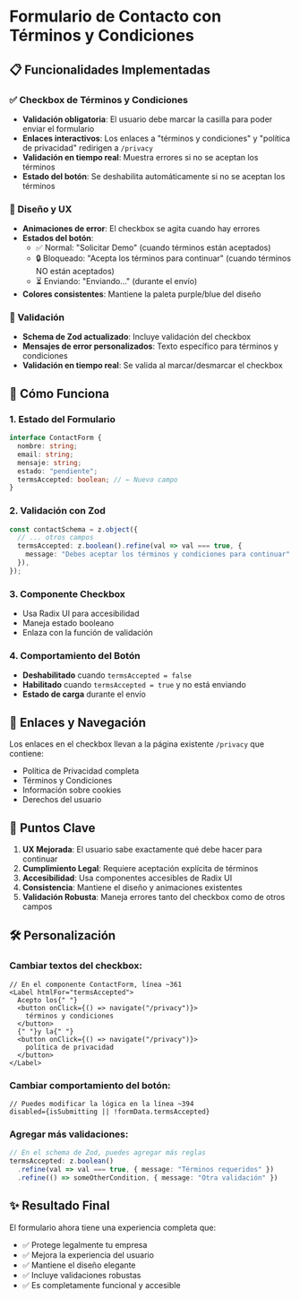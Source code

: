 # Formulario de Contacto con Términos y Condiciones

## 📋 Funcionalidades Implementadas

### ✅ Checkbox de Términos y Condiciones
- **Validación obligatoria**: El usuario debe marcar la casilla para poder enviar el formulario
- **Enlaces interactivos**: Los enlaces a "términos y condiciones" y "política de privacidad" redirigen a `/privacy`
- **Validación en tiempo real**: Muestra errores si no se aceptan los términos
- **Estado del botón**: Se deshabilita automáticamente si no se aceptan los términos

### 🎨 Diseño y UX
- **Animaciones de error**: El checkbox se agita cuando hay errores
- **Estados del botón**:
  - ✅ Normal: "Solicitar Demo" (cuando términos están aceptados)
  - 🔒 Bloqueado: "Acepta los términos para continuar" (cuando términos NO están aceptados)
  - ⏳ Enviando: "Enviando..." (durante el envío)
- **Colores consistentes**: Mantiene la paleta purple/blue del diseño

### 🔧 Validación
- **Schema de Zod actualizado**: Incluye validación del checkbox
- **Mensajes de error personalizados**: Texto específico para términos y condiciones
- **Validación en tiempo real**: Se valida al marcar/desmarcar el checkbox

## 🚀 Cómo Funciona

### 1. Estado del Formulario
```typescript
interface ContactForm {
  nombre: string;
  email: string;
  mensaje: string;
  estado: "pendiente";
  termsAccepted: boolean; // ← Nuevo campo
}
```

### 2. Validación con Zod
```typescript
const contactSchema = z.object({
  // ... otros campos
  termsAccepted: z.boolean().refine(val => val === true, {
    message: "Debes aceptar los términos y condiciones para continuar"
  }),
});
```

### 3. Componente Checkbox
- Usa Radix UI para accesibilidad
- Maneja estado booleano
- Enlaza con la función de validación

### 4. Comportamiento del Botón
- **Deshabilitado** cuando `termsAccepted = false`
- **Habilitado** cuando `termsAccepted = true` y no está enviando
- **Estado de carga** durante el envío

## 🔗 Enlaces y Navegación

Los enlaces en el checkbox llevan a la página existente `/privacy` que contiene:
- Política de Privacidad completa
- Términos y Condiciones
- Información sobre cookies
- Derechos del usuario

## 🎯 Puntos Clave

1. **UX Mejorada**: El usuario sabe exactamente qué debe hacer para continuar
2. **Cumplimiento Legal**: Requiere aceptación explícita de términos
3. **Accesibilidad**: Usa componentes accesibles de Radix UI
4. **Consistencia**: Mantiene el diseño y animaciones existentes
5. **Validación Robusta**: Maneja errores tanto del checkbox como de otros campos

## 🛠️ Personalización

### Cambiar textos del checkbox:
```tsx
// En el componente ContactForm, línea ~361
<Label htmlFor="termsAccepted">
  Acepto los{" "}
  <button onClick={() => navigate("/privacy")}>
    términos y condiciones
  </button>
  {" "}y la{" "}
  <button onClick={() => navigate("/privacy")}>
    política de privacidad
  </button>
</Label>
```

### Cambiar comportamiento del botón:
```tsx
// Puedes modificar la lógica en la línea ~394
disabled={isSubmitting || !formData.termsAccepted}
```

### Agregar más validaciones:
```typescript
// En el schema de Zod, puedes agregar más reglas
termsAccepted: z.boolean()
  .refine(val => val === true, { message: "Términos requeridos" })
  .refine(() => someOtherCondition, { message: "Otra validación" })
```

## ✨ Resultado Final

El formulario ahora tiene una experiencia completa que:
- ✅ Protege legalmente tu empresa
- ✅ Mejora la experiencia del usuario
- ✅ Mantiene el diseño elegante
- ✅ Incluye validaciones robustas
- ✅ Es completamente funcional y accesible
